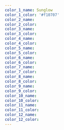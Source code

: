 ```yaml
---
color_1_name: Sunglow
color_1_color: '#f10707'
color_2_name:
color_2_color:
color_3_name:
color_3_color:
color_4_name:
color_4_color:
color_5_name:
color_5_color:
color_6_name:
color_6_color:
color_7_name:
color_7_color:
color_8_name:
color_8_color:
color_9_name:
color_9_color:
color_10_name:
color_10_color:
color_11_name:
color_11_color:
color_12_name:
color_12_color:
---
```

